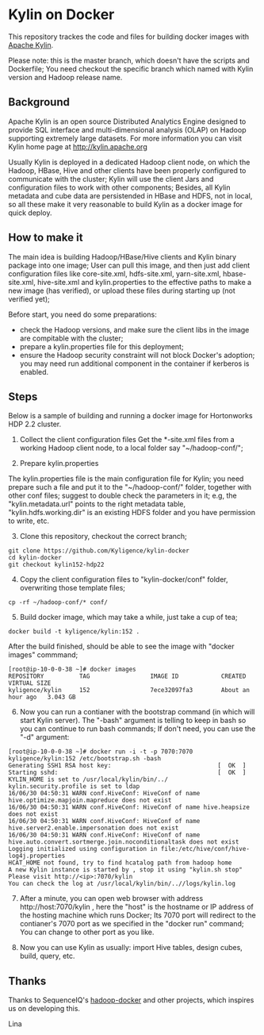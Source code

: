 # Kylin on Docker
This repository trackes the code and files for building docker images with [Apache Kylin](http://kylin.apache.org).

Please note: this is the master branch, which doesn't have the scripts and Dockerfile; You need checkout the specific branch which named with Kylin version and Hadoop release name.

## Background

Apache Kylin is an open source Distributed Analytics Engine designed to provide SQL interface and multi-dimensional analysis (OLAP) on Hadoop supporting extremely large datasets. For more information you can visit Kylin home page at http://kylin.apache.org

Usually Kylin is deployed in a dedicated Hadoop client node, on which the Hadoop, HBase, Hive and other clients have been properly configured to communicate with the cluster; Kylin will use the client Jars and configuration files to work with other components; Besides, all Kylin metadata and cube data are persistended in HBase and HDFS, not in local, so all these make it very reasonable to build Kylin as a docker image for quick deploy.

## How to make it

The main idea is building Hadoop/HBase/Hive clients and Kylin binary package into one image; User can pull this image, and then just add client configuration files like core-site.xml, hdfs-site.xml, yarn-site.xml, hbase-site.xml, hive-site.xml and kylin.properties to the effective paths to make a new image (has verified), or upload these files during starting up (not verified yet);

Before start, you need do some preparations:
* check the Hadoop versions, and make sure the client libs in the image are compitable with the cluster;
* prepare a kylin.properties file for this deployment;
* ensure the Hadoop security constraint will not block Docker's adoption; you may need run additional component in the container if kerberos is enabled.

## Steps

Below is a sample of building and running a docker image for Hortonworks HDP 2.2 cluster.

1. Collect the client configuration files
    Get the *-site.xml files from a working Hadoop client node, to a local folder say "~/hadoop-conf/";

2. Prepare kylin.properties 

  The kylin.properties file is the main configuration file for Kylin; you need prepare such a file and put it to the "~/hadoop-conf/" folder, together with other conf files; suggest to double check the parameters in it; e.g, the "kylin.metadata.url" points to the right metadata table, "kylin.hdfs.working.dir" is an existing HDFS folder and you have permission to write, etc.

3. Clone this repository, checkout the correct branch;
  ```
  git clone https://github.com/Kyligence/kylin-docker  
  cd kylin-docker  
  git checkout kylin152-hdp22  
  ```

4. Copy the client configuration files to "kylin-docker/conf" folder, overwriting those template files;
  ```
  cp -rf ~/hadoop-conf/* conf/
  ```

5. Build docker image, which may take a while, just take a cup of tea; 
  ```
  docker build -t kyligence/kylin:152 .
  ```

  After the build finished, should be able to see the image with "docker images" commmand;
  ```
  [root@ip-10-0-0-38 ~]# docker images  
  REPOSITORY          TAG                 IMAGE ID            CREATED             VIRTUAL SIZE  
  kyligence/kylin     152                 7ece32097fa3        About an hour ago   3.043 GB  
  ```

6. Now you can run a contianer with the bootstrap command (in which will start Kylin server). The "-bash" argument is telling to keep in bash so you can continue to run bash commands; If don't need, you can use the "-d" argument:
  ```
[root@ip-10-0-0-38 ~]# docker run -i -t -p 7070:7070 kyligence/kylin:152 /etc/bootstrap.sh -bash  
Generating SSH1 RSA host key:                              [  OK  ]  
Starting sshd:                                             [  OK  ]  
KYLIN_HOME is set to /usr/local/kylin/bin/../  
kylin.security.profile is set to ldap  
16/06/30 04:50:31 WARN conf.HiveConf: HiveConf of name hive.optimize.mapjoin.mapreduce does not exist  
16/06/30 04:50:31 WARN conf.HiveConf: HiveConf of name hive.heapsize does not exist  
16/06/30 04:50:31 WARN conf.HiveConf: HiveConf of name hive.server2.enable.impersonation does not exist  
16/06/30 04:50:31 WARN conf.HiveConf: HiveConf of name hive.auto.convert.sortmerge.join.noconditionaltask does not exist  
Logging initialized using configuration in file:/etc/hive/conf/hive-log4j.properties  
HCAT_HOME not found, try to find hcatalog path from hadoop home  
A new Kylin instance is started by , stop it using "kylin.sh stop"  
Please visit http://<ip>:7070/kylin  
You can check the log at /usr/local/kylin/bin/..//logs/kylin.log  
  ```

7. After a minute, you can open web browser with address http://host:7070/kylin , here the "host" is the hostname or IP address of the hosting machine which runs Docker; Its 7070 port will redirect to the contianer's 7070 port as we specified in the "docker run" command; You can change to other port as you like.

8. Now you can use Kylin as usually: import Hive tables, design cubes, build, query, etc. 

## Thanks

Thanks to SequenceIQ's [hadoop-docker](https://github.com/sequenceiq/hadoop-docker/) and other projects, which inspires us on developing this. 

Lina
